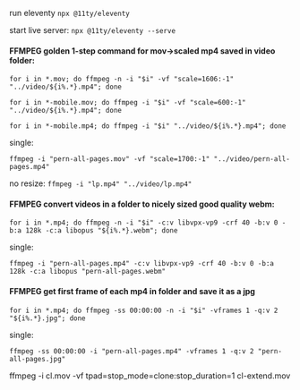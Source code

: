 run eleventy
`npx @11ty/eleventy`

start live server:
`npx @11ty/eleventy --serve`


#### FFMPEG golden 1-step command for mov->scaled mp4 saved in video folder:
`for i in *.mov; do ffmpeg -n -i "$i" -vf "scale=1606:-1" "../video/${i%.*}.mp4"; done`

`for i in *-mobile.mov; do ffmpeg -i "$i" -vf "scale=600:-1" "../video/${i%.*}.mp4"; done`

`for i in *-mobile.mp4; do ffmpeg -i "$i" "../video/${i%.*}.mp4"; done`

single:

`ffmpeg -i "pern-all-pages.mov" -vf "scale=1700:-1" "../video/pern-all-pages.mp4"`

no resize:
`ffmpeg -i "lp.mp4" "../video/lp.mp4"`

#### FFMPEG convert videos in a folder to nicely sized good quality webm:
`for i in *.mp4; do ffmpeg -n -i "$i" -c:v libvpx-vp9 -crf 40 -b:v 0 -b:a 128k -c:a libopus "${i%.*}.webm"; done`

single:

`ffmpeg -i "pern-all-pages.mp4" -c:v libvpx-vp9 -crf 40 -b:v 0 -b:a 128k -c:a libopus "pern-all-pages.webm"`

#### FFMPEG get first frame of each mp4 in folder and save it as a jpg
`for i in *.mp4; do ffmpeg -ss 00:00:00 -n -i "$i" -vframes 1 -q:v 2 "${i%.*}.jpg"; done`

single:

`ffmpeg -ss 00:00:00 -i "pern-all-pages.mp4" -vframes 1 -q:v 2 "pern-all-pages.jpg"`




ffmpeg -i cl.mov -vf tpad=stop_mode=clone:stop_duration=1 cl-extend.mov

